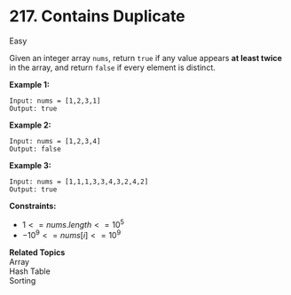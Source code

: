 # 217. Contains Duplicate

Easy

Given an integer array `nums`, return `true` if any value appears **at least twice** in the array, and return `false` if every element is distinct.

 

**Example 1:**
```
Input: nums = [1,2,3,1]
Output: true
```
**Example 2:**
```
Input: nums = [1,2,3,4]
Output: false
```
**Example 3:**
```
Input: nums = [1,1,1,3,3,4,3,2,4,2]
Output: true
``` 

**Constraints:**

- $1 <= nums.length <= 10^5$
- $-10^9 <= nums[i] <= 10^9$

**Related Topics**<br>
Array<br>
Hash Table<br>
Sorting
